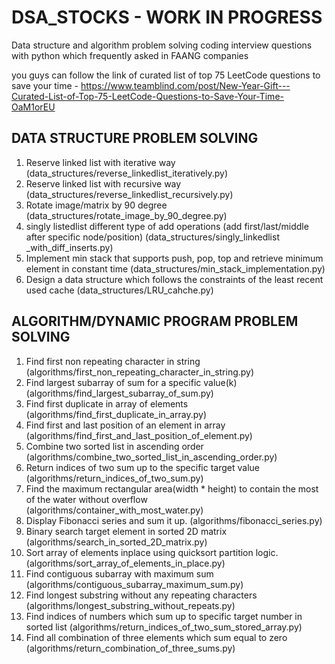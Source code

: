 # DSA_STOCKS - WORK IN PROGRESS
Data structure and algorithm problem solving coding interview questions with python which frequently asked in FAANG companies

you guys can follow the link of curated list of top 75 LeetCode questions to save your time -
https://www.teamblind.com/post/New-Year-Gift---Curated-List-of-Top-75-LeetCode-Questions-to-Save-Your-Time-OaM1orEU 

## DATA STRUCTURE PROBLEM SOLVING
 1. Reserve linked list with iterative way (data_structures/reverse_linkedlist_iteratively.py)
 2. Reserve linked list with recursive way  (data_structures/reverse_linkedlist_recursively.py)
 3. Rotate image/matrix by 90 degree (data_structures/rotate_image_by_90_degree.py)
 4. singly listedlist different type of add operations (add first/last/middle after specific node/position) (data_structures/singly_linkedlist _with_diff_inserts.py)
 5. Implement min stack that supports push, pop, top and retrieve minimum element in constant time (data_structures/min_stack_implementation.py)
 6. Design a data structure which follows the constraints of the least recent used cache (data_structures/LRU_cahche.py)

## ALGORITHM/DYNAMIC PROGRAM PROBLEM SOLVING
  1. Find first non repeating character in string (algorithms/first_non_repeating_character_in_string.py)
  2. Find largest subarray of sum for a specific value(k) (algorithms/find_largest_subarray_of_sum.py)
  3. Find first duplicate in array of elements (algorithms/find_first_duplicate_in_array.py)
  4. Find first and last position of an element in array (algorithms/find_first_and_last_position_of_element.py)
  5. Combine two sorted list in ascending order (algorithms/combine_two_sorted_list_in_ascending_order.py)
  6. Return indices of two sum up to the specific target value (algorithms/return_indices_of_two_sum.py)
  7. Find the maximum rectangular area(width * height) to contain the most of the water without overflow (algorithms/container_with_most_water.py)
  8. Display Fibonacci series and sum it up. (algorithms/fibonacci_series.py)
  9. Binary search target element in sorted 2D matrix (algorithms/search_in_sorted_2D_matrix.py)
  10. Sort array of elements inplace using quicksort partition logic. (algorithms/sort_array_of_elements_in_place.py)
  11. Find contiguous subarray with maximum sum (algorithms/contiguous_subarray_maximum_sum.py)
  12. Find longest substring without any repeating characters (algorithms/longest_substring_without_repeats.py)
  13. Find indices of numbers which sum up to specific target number in sorted list (algorithms/return_indices_of_two_sum_stored_array.py)
  14. Find all combination of three elements which sum equal to zero (algorithms/return_combination_of_three_sums.py) 
